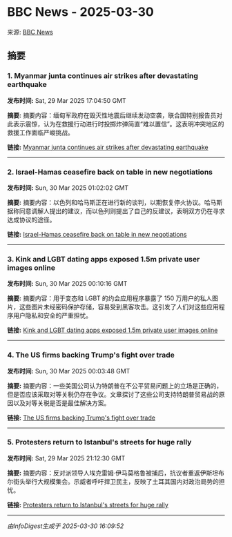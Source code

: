 # BBC News - 2025-03-30

来源: [BBC News](https://www.bbc.co.uk/news/world)

## 摘要

### 1. Myanmar junta continues air strikes after devastating earthquake

**发布时间:** Sat, 29 Mar 2025 17:04:50 GMT

**摘要:** 摘要内容：缅甸军政府在毁灭性地震后继续发动空袭，联合国特别报告员对此表示震惊，认为在救援行动进行时投掷炸弹简直“难以置信”。这表明冲突地区的救援工作面临严峻挑战。

**链接:** [Myanmar junta continues air strikes after devastating earthquake](https://www.bbc.com/news/articles/cy7x7r8m3xlo)

---

### 2. Israel-Hamas ceasefire back on table in new negotiations

**发布时间:** Sun, 30 Mar 2025 01:02:02 GMT

**摘要:** 摘要内容：以色列和哈马斯正在进行新的谈判，以期恢复停火协议。哈马斯据称同意调解人提出的建议，而以色列则提出了自己的反建议，表明双方仍在寻求达成协议的途径。

**链接:** [Israel-Hamas ceasefire back on table in new negotiations](https://www.bbc.com/news/articles/c4g9x0kd4gro)

---

### 3. Kink and LGBT dating apps exposed 1.5m private user images online

**发布时间:** Sun, 30 Mar 2025 00:10:16 GMT

**摘要:** 摘要内容：用于变态和 LGBT 的约会应用程序暴露了 150 万用户的私人图片，这些图片未经密码保护存储，容易受到黑客攻击。这引发了人们对这些应用程序用户隐私和安全的严重担忧。

**链接:** [Kink and LGBT dating apps exposed 1.5m private user images online](https://www.bbc.com/news/articles/c05m5m5v327o)

---

### 4. The US firms backing Trump's fight over trade

**发布时间:** Sun, 30 Mar 2025 00:03:48 GMT

**摘要:** 摘要内容：一些美国公司认为特朗普在不公平贸易问题上的立场是正确的，但是否应该采取对等关税仍存在争议。文章探讨了这些公司支持特朗普贸易战的原因以及对等关税是否是最佳解决方案。

**链接:** [The US firms backing Trump's fight over trade](https://www.bbc.com/news/articles/c04z0ydvql2o)

---

### 5. Protesters return to Istanbul's streets for huge rally

**发布时间:** Sat, 29 Mar 2025 21:12:30 GMT

**摘要:** 摘要内容：反对派领导人埃克雷姆·伊马莫格鲁被捕后，抗议者重返伊斯坦布尔街头举行大规模集会。示威者呼吁捍卫民主，反映了土耳其国内对政治局势的担忧。

**链接:** [Protesters return to Istanbul's streets for huge rally](https://www.bbc.com/news/articles/c4g3eer4737o)

---


*由InfoDigest生成于 2025-03-30 16:09:52*
